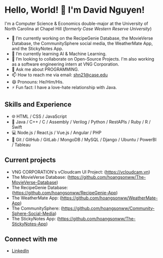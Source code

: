 # Hello, World! 👋 I'm David Nguyen!

I'm a Computer Science & Economics double-major at the University of North Carolina at Chapel Hill (*formerly Case Western Reserve University*)

- 🔭 I’m currently working on the RecipeGenie Database, the MovieVerse Database, the CommunitySphere social media, the WeatherMate App, and the StickyNotes App.
- 🌱 I’m currently learning AI & Machine Learning.
- 👯 I’m looking to collaborate on Open-Source Projects. I'm also working as a software engineering intern at VNG Corporation.
- 💬 Ask me about PROGRAMMING.
- 📫 How to reach me via email: shn21@case.edu
- 😄 Pronouns: He/Him/His.
- ⚡ Fun fact: I have a love-hate relationship with Java.

## Skills and Experience
* 🌐 HTML / CSS / JavaScript
* 🐍 Java / C++ / C / Assembly / Verilog / Python / RestAPIs / Ruby / R / Swift
* 💻 Node.js / React.js / Vue.js / Angular / PHP
* 🔧 Git / GitHub / GitLab / MongoDB / MySQL / Django / Ubuntu / PowerBI / Tableau

## Current projects
* VNG CORPORATION's vCloudcam UI Project: (https://vcloudcam.vn)
* The MovieVerse Database:  (https://github.com/hoangsonww/The-MovieVerse-Database)
* The RecipeGenie Database: (https://github.com/hoangsonww/RecipeGenie-App)
* The WeatherMate App:      (https://github.com/hoangsonww/WeatherMate-App)
* The CommunitySphere:      (https://github.com/hoangsonww/Community-Sphere-Social-Media)
* The StickyNotes App:      (https://github.com/hoangsonww/The-StickyNotes-App)

## Connect with me
* [LinkedIn](https://www.linkedin.com/in/hoangsonw/)
